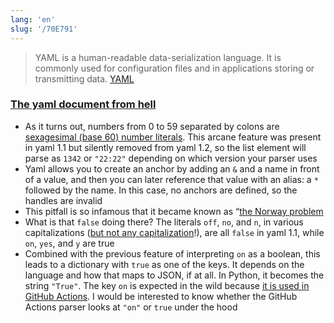 ```yaml
---
lang: 'en'
slug: '/70E791'
---
```


> YAML is a human-readable data-serialization language. It is commonly used for configuration files and in applications storing or transmitting data. [YAML](https://en.wikipedia.org/wiki/YAML)

### [The yaml document from hell](https://ruudvanasseldonk.com/2023/01/11/the-yaml-document-from-hell)

- As it turns out, numbers from 0 to 59 separated by colons are [sexagesimal (base 60) number literals](https://yaml.org/spec/1.1/#id858600). This arcane feature was present in yaml 1.1 but silently removed from yaml 1.2, so the list element will parse as `1342` or `"22:22"` depending on which version your parser uses
- Yaml allows you to create an anchor by adding an `&` and a name in front of a value, and then you can later reference that value with an alias: a `*` followed by the name. In this case, no anchors are defined, so the handles are invalid
- This pitfall is so infamous that it became known as “[the Norway problem](https://hitchdev.com/strictyaml/why/implicit-typing-removed/)
- What is that `false` doing there? The literals `off`, `no`, and `n`, in various capitalizations ([but not any capitalization](https://yaml.org/type/bool.html)!), are all `false` in yaml 1.1, while `on`, `yes`, and `y` are true
- Combined with the previous feature of interpreting `on` as a boolean, this leads to a dictionary with `true` as one of the keys. It depends on the language and how that maps to JSON, if at all. In Python, it becomes the string `"True"`. The key `on` is expected in the wild because [it is used in GitHub Actions](https://docs.github.com/en/actions/using-workflows/workflow-syntax-for-github-actions#on). I would be interested to know whether the GitHub Actions parser looks at `"on"` or `true` under the hood
